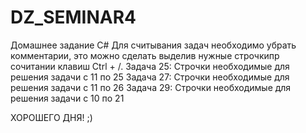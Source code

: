 # DZ_SEMINAR4
Домашнее задание С# Для считывания задач необходимо убрать комментарии, это можно сделать выделив нужные строчкипр сочитании клавиш Ctrl + /. 
Задача 25: Строчки необходимые для решения задачи с 11 по 25 
Задача 27: Строчки необходимые для решения задачи с 11 по 26 
Задача 29: Строчки необходимые для решения задачи с 10 по 21

ХОРОШЕГО ДНЯ! ;)
